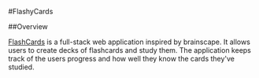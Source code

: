 #FlashyCards

##Overview

[FlashCards][flashycards] is a full-stack web application inspired by brainscape.  It allows users to create decks of flashcards and study them. The application keeps track of the users progress and how well they know the cards they've studied.


[flashycards]: https://fully-flashy-cards.herokuapp.com/#/home

